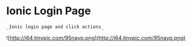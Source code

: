 # Ionic Login Page
``_Ionic login page and click actions_``

![http://i64.tinypic.com/95nayp.png](http://i64.tinypic.com/95nayp.png)
